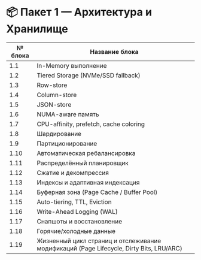 # 📦 Пакет 1 — Архитектура и Хранилище

| № блока | Название блока                                                                           |
| ------- | ---------------------------------------------------------------------------------------- |
| 1.1     | In-Memory выполнение                                                                     |
| 1.2     | Tiered Storage (NVMe/SSD fallback)                                                       |
| 1.3     | Row-store                                                                                |
| 1.4     | Column-store                                                                             |
| 1.5     | JSON-store                                                                               |
| 1.6     | NUMA-aware память                                                                        |
| 1.7     | CPU-affinity, prefetch, cache coloring                                                   |
| 1.8     | Шардирование                                                                             |
| 1.9     | Партиционирование                                                                        |
| 1.10    | Автоматическая ребалансировка                                                            |
| 1.11    | Распределённый планировщик                                                               |
| 1.12    | Сжатие и декомпрессия                                                                    |
| 1.13    | Индексы и адаптивная индексация                                                          |
| 1.14    | Буферная зона (Page Cache / Buffer Pool)                                                 |
| 1.15    | Auto-tiering, TTL, Eviction                                                              |
| 1.16    | Write-Ahead Logging (WAL)                                                                |
| 1.17    | Снапшоты и восстановление                                                                |
| 1.18    | Горячие/холодные данные                                                                  |
| 1.19    | Жизненный цикл страниц и отслеживание модификаций (Page Lifecycle, Dirty Bits, LRU/ARC)  |
